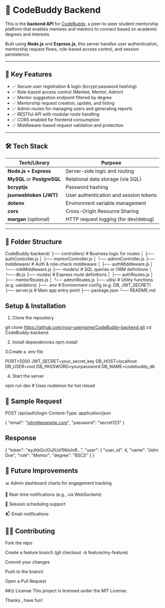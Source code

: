 # 📗 CodeBuddy Backend 

This is the **backend API** for [CodeBuddy](https://github.com/your-frontend-repo), a peer-to-peer student mentorship platform that enables mentees and mentors to connect based on academic degrees and interests.

Built using **Node.js** and **Express.js**, this server handles user authentication, mentorship request flows, role-based access control, and session persistence.

---

## 🚀 Key Features

- ✅ Secure user registration & login (bcrypt password hashing)
- ✅ Role-based access control (Mentee, Mentor, Admin)
- ✅ Mentor suggestion endpoint filtered by degree
- ✅ Mentorship request creation, update, and listing
- ✅ Admin routes for managing users and generating reports
- ✅ RESTful API with modular route handling
- ✅ CORS enabled for frontend consumption
- ✅ Middleware-based request validation and protection

---

## 🛠️ Tech Stack

| Tech/Library           | Purpose                                  |
|------------------------|------------------------------------------|
| **Node.js + Express**  | Server-side logic and routing            |
| **MySQL** or **PostgreSQL** | Relational data storage (via SQL)     |
| **bcryptjs**           | Password hashing                         |
| **jsonwebtoken (JWT)** | User authentication and session tokens   |
| **dotenv**             | Environment variable management          |
| **cors**               | Cross-Origin Resource Sharing             |
| **morgan** (optional)  | HTTP request logging (for dev/debug)     |

---

## 📁 Folder Structure
CodeBuddy-backend/
├── controllers/ # Business logic for routes
│ ├── authController.js
│ ├── mentorController.js
│ └── adminController.js
├── middleware/ # Auth & role-check middleware
│ ├── authMiddleware.js
│ └── roleMiddleware.js
├── models/ # SQL queries or ORM definitions
│ └── db.js
├── routes/ # Express route definitions
│ ├── authRoutes.js
│ ├── mentorRoutes.js
│ └── adminRoutes.js
├── utils/ # Utility functions (e.g. validators)
├── .env # Environment config (e.g. DB, JWT_SECRET)
├── server.js # Main app entry point
├── package.json
└── README.md

## Setup & Installation
1. Clone the repository

git clone https://github.com/your-username/CodeBuddy-backend.git
cd CodeBuddy-backend

2. Install dependencies
npm install

3.Create a .env file

PORT=5000
JWT_SECRET=your_secret_key
DB_HOST=localhost
DB_USER=root
DB_PASSWORD=yourpassword
DB_NAME=codebuddy_db

4. Start the server

npm run dev   # Uses nodemon for hot reload

## 🧪 Sample Request

POST /api/auth/login
Content-Type: application/json

{
  "email": "john@example.com",
  "password": "secret123"
}
## Response


{
  "token": "eyJhbGciOiJIUzI1NiIsInR...",
  "user": {
    "user_id": 4,
    "name": "John Doe",
    "role": "Mentor",
    "degree": "BSCS"
  }
}
## 🧠 Future Improvements
📊 Admin dashboard charts for engagement tracking

🔔 Real-time notifications (e.g., via WebSockets)

📅 Session scheduling support

📬 Email notifications

## 👨‍💻 Contributing
Fork the repo

Create a feature branch (git checkout -b feature/my-feature)

Commit your changes

Push to the branch

Open a Pull Request

##⚖️ License
This project is licensed under the MIT License.

Thanks , have fun!










